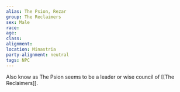 ```yaml
---
alias: The Psion, Rezar
group: The Reclaimers
sex: Male
race: 
age: 
class: 
alignment:
location: Minastria
party-alignment: neutral
tags: NPC
---
```


Also know as The Psion seems to be a leader or wise council of [[The Reclaimers]].